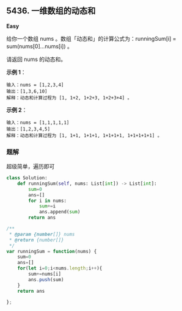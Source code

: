 ## 5436. 一维数组的动态和

**Easy**

给你一个数组 nums 。数组「动态和」的计算公式为：runningSum[i] = sum(nums[0]…nums[i]) 。

请返回 nums 的动态和。

 
**示例 1**：
```
输入：nums = [1,2,3,4]
输出：[1,3,6,10]
解释：动态和计算过程为 [1, 1+2, 1+2+3, 1+2+3+4] 。
```

**示例 2**：
```
输入：nums = [1,1,1,1,1]
输出：[1,2,3,4,5]
解释：动态和计算过程为 [1, 1+1, 1+1+1, 1+1+1+1, 1+1+1+1+1] 。
```
### 题解

超级简单，遍历即可

```python
class Solution:
    def runningSum(self, nums: List[int]) -> List[int]:
        sum=0
        ans=[]
        for i in nums:
            sum+=i
            ans.append(sum)
        return ans
```
```js
/**
 * @param {number[]} nums
 * @return {number[]}
 */
var runningSum = function(nums) {
    sum=0
    ans=[]
    for(let i=0;i<nums.length;i++){
        sum+=nums[i]
        ans.push(sum)
    }
    return ans

};
```
